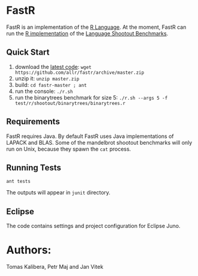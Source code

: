 # FastR

FastR is an implementation of the [R Language](http://www.r-project.org/). 
At the moment, FastR can run the [R
implementation](http://r.cs.purdue.edu/hg/r-shootout/) of the [Language
Shootout Benchmarks](http://shootout.alioth.debian.org/).

## Quick Start

1. download the [latest code](https://github.com/allr/fastr/archive/master.zip): `wget https://github.com/allr/fastr/archive/master.zip`
2. unzip it: `unzip master.zip`
3. build: `cd fastr-master ; ant`
4. run the console: `./r.sh`
5. run the binarytrees benchmark for size 5: `./r.sh --args 5 -f test/r/shootout/binarytrees/binarytrees.r`

## Requirements

FastR requires Java. By default FastR uses Java implementations of LAPACK
and BLAS.  Some of the mandelbrot shootout benchmarks will only run on Unix,
because they spawn the `cat` process. 

## Running Tests

`ant tests` 

The outputs will appear in `junit` directory.

## Eclipse

The code contains settings and project configuration for Eclipse Juno.

# Authors:

Tomas Kalibera, Petr Maj and Jan Vitek
